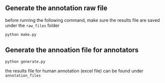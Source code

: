 ## Generate the annotation raw file

before running the following command, make sure the results file are saved under the `raw_files` folder

```bash
python make.py
```

## Generate the annoation file for annotators

```bash
python generate.py
```

the results file for human annotation (excel file) can be found under `annotation_files`
